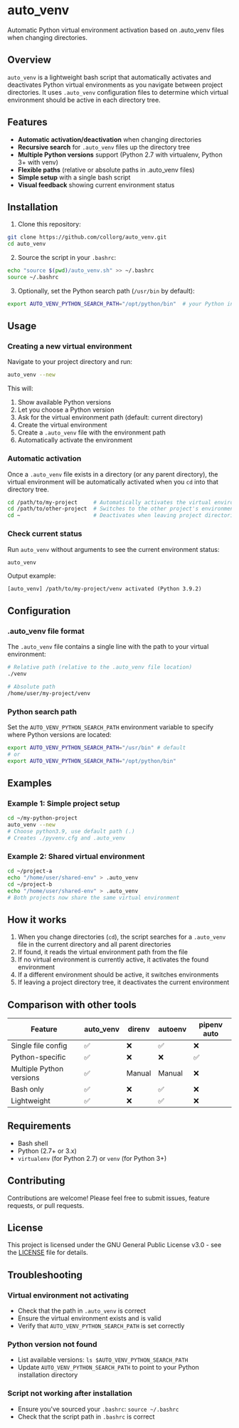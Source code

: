 # auto_venv

Automatic Python virtual environment activation based on .auto_venv files when changing directories.

## Overview

`auto_venv` is a lightweight bash script that automatically activates and deactivates Python virtual environments as you navigate between project directories. It uses `.auto_venv` configuration files to determine which virtual environment should be active in each directory tree.

## Features

- **Automatic activation/deactivation** when changing directories
- **Recursive search** for `.auto_venv` files up the directory tree
- **Multiple Python versions** support (Python 2.7 with virtualenv, Python 3+ with venv)
- **Flexible paths** (relative or absolute paths in .auto_venv files)
- **Simple setup** with a single bash script
- **Visual feedback** showing current environment status

## Installation

1. Clone this repository:
```bash
git clone https://github.com/collorg/auto_venv.git
cd auto_venv
```

2. Source the script in your `.bashrc`:
```bash
echo "source $(pwd)/auto_venv.sh" >> ~/.bashrc
source ~/.bashrc
```

3. Optionally, set the Python search path (`/usr/bin` by default):
```bash
export AUTO_VENV_PYTHON_SEARCH_PATH="/opt/python/bin"  # your Python installation path
```

## Usage

### Creating a new virtual environment

Navigate to your project directory and run:
```bash
auto_venv --new
```

This will:
1. Show available Python versions
2. Let you choose a Python version
3. Ask for the virtual environment path (default: current directory)
4. Create the virtual environment
5. Create a `.auto_venv` file with the environment path
6. Automatically activate the environment

### Automatic activation

Once a `.auto_venv` file exists in a directory (or any parent directory), the virtual environment will be automatically activated when you `cd` into that directory tree.

```bash
cd /path/to/my-project     # Automatically activates the virtual environment
cd /path/to/other-project  # Switches to the other project's environment
cd ~                       # Deactivates when leaving project directories
```

### Check current status

Run `auto_venv` without arguments to see the current environment status:
```bash
auto_venv
```

Output example:
```
[auto_venv] /path/to/my-project/venv activated (Python 3.9.2)
```

## Configuration

### .auto_venv file format

The `.auto_venv` file contains a single line with the path to your virtual environment:

```bash
# Relative path (relative to the .auto_venv file location)
./venv

# Absolute path
/home/user/my-project/venv
```

### Python search path

Set the `AUTO_VENV_PYTHON_SEARCH_PATH` environment variable to specify where Python versions are located:

```bash
export AUTO_VENV_PYTHON_SEARCH_PATH="/usr/bin" # default
# or
export AUTO_VENV_PYTHON_SEARCH_PATH="/opt/python/bin"
```

## Examples

### Example 1: Simple project setup
```bash
cd ~/my-python-project
auto_venv --new
# Choose python3.9, use default path (.)
# Creates ./pyvenv.cfg and .auto_venv
```

### Example 2: Shared virtual environment
```bash
cd ~/project-a
echo "/home/user/shared-env" > .auto_venv
cd ~/project-b
echo "/home/user/shared-env" > .auto_venv
# Both projects now share the same virtual environment
```

## How it works

1. When you change directories (`cd`), the script searches for a `.auto_venv` file in the current directory and all parent directories
2. If found, it reads the virtual environment path from the file
3. If no virtual environment is currently active, it activates the found environment
4. If a different environment should be active, it switches environments
5. If leaving a project directory tree, it deactivates the current environment

## Comparison with other tools

| Feature | auto_venv | direnv | autoenv | pipenv auto |
|---------|-----------|--------|---------|-------------|
| Single file config | ✅ | ❌ | ✅ | ❌ |
| Python-specific | ✅ | ❌ | ❌ | ✅ |
| Multiple Python versions | ✅ | Manual | Manual | ❌ |
| Bash only | ✅ | ❌ | ✅ | ❌ |
| Lightweight | ✅ | ❌ | ✅ | ❌ |

## Requirements

- Bash shell
- Python (2.7+ or 3.x)
- `virtualenv` (for Python 2.7) or `venv` (for Python 3+)

## Contributing

Contributions are welcome! Please feel free to submit issues, feature requests, or pull requests.

## License

This project is licensed under the GNU General Public License v3.0 - see the [LICENSE](LICENSE) file for details.

## Troubleshooting

### Virtual environment not activating
- Check that the path in `.auto_venv` is correct
- Ensure the virtual environment exists and is valid
- Verify that `AUTO_VENV_PYTHON_SEARCH_PATH` is set correctly

### Python version not found
- List available versions: `ls $AUTO_VENV_PYTHON_SEARCH_PATH`
- Update `AUTO_VENV_PYTHON_SEARCH_PATH` to point to your Python installation directory

### Script not working after installation
- Ensure you've sourced your `.bashrc`: `source ~/.bashrc`
- Check that the script path in `.bashrc` is correct